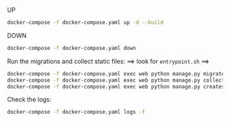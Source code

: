 UP
```bash
docker-compose -f docker-compose.yaml up -d --build
```

DOWN
```bash
docker-compose -f docker-compose.yaml down
```


Run the migrations and collect static files:
==> look for `entrypoint.sh` ==>
```bash
docker-compose -f docker-compose.yaml exec web python manage.py migrate
docker-compose -f docker-compose.yaml exec web python manage.py collectstatic --no-input --clear
docker-compose -f docker-compose.yaml exec web python manage.py createsuperuser
```
Check the logs:
```bash
docker-compose -f docker-compose.yaml logs -f
```
